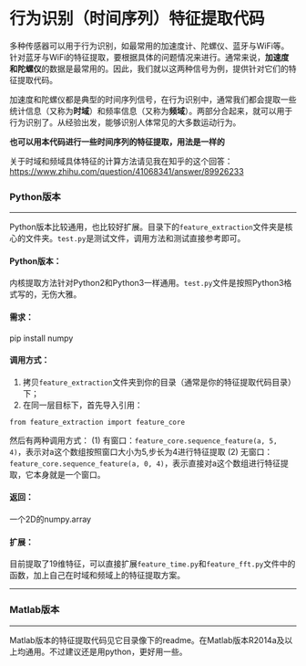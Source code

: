 # 行为识别（时间序列）特征提取代码

多种传感器可以用于行为识别，如最常用的加速度计、陀螺仪、蓝牙与WiFi等。针对蓝牙与WiFi的特征提取，要根据具体的问题情况来进行。通常来说，**加速度和陀螺仪**的数据是最常用的。因此，我们就以这两种信号为例，提供针对它们的特征提取代码。

加速度和陀螺仪都是典型的时间序列信号，在行为识别中，通常我们都会提取一些统计信息（又称为**时域**）和频率信息（又称为**频域**）。两部分合起来，就可以用于行为识别了。从经验出发，能够识别人体常见的大多数运动行为。

**也可以用本代码进行一些时间序列的特征提取，用法是一样的**

关于时域和频域具体特征的计算方法请见我在知乎的这个回答：https://www.zhihu.com/question/41068341/answer/89926233

### Python版本

- - -

Python版本比较通用，也比较好扩展。目录下的`feature_extraction`文件夹是核心的文件夹。`test.py`是测试文件，调用方法和测试直接参考即可。

#### Python版本：

内核提取方法针对Python2和Python3一样通用。`test.py`文件是按照Python3格式写的，无伤大雅。

#### 需求：
pip install numpy

#### 调用方式：
1. 拷贝`feature_extraction`文件夹到你的目录（通常是你的特征提取代码目录）下；
2. 在同一层目标下，首先导入引用：

`from feature_extraction import feature_core`

然后有两种调用方式：
(1) 有窗口：`feature_core.sequence_feature(a, 5, 4)`，表示对a这个数组按照窗口大小为5,步长为4进行特征提取
(2) 无窗口：`feature_core.sequence_feature(a, 0, 4)`，表示直接对a这个数组进行特征提取，它本身就是一个窗口。

#### 返回：
一个2D的numpy.array


#### 扩展：

目前提取了19维特征，可以直接扩展`feature_time.py`和`feature_fft.py`文件中的函数，加上自己在时域和频域上的特征提取方案。

- - -

### Matlab版本

- - -

Matlab版本的特征提取代码见它目录像下的readme。在Matlab版本R2014a及以上均通用。不过建议还是用python，更好用一些。